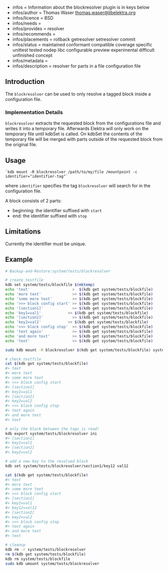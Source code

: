 - infos = Information about the blockresolver plugin is in keys below
- infos/author = Thomas Waser <thomas.waser@libelektra.org>
- infos/licence = BSD
- infos/needs =
- infos/provides = resolver
- infos/recommends =
- infos/placements = rollback getresolver setresolver commit
- infos/status = maintained conformant compatible coverage specific unittest tested nodep libc configurable preview experimental difficult unfinished concept
- infos/metadata =
- infos/description = resolver for parts in a file configuration file

## Introduction

The `blockresolver` can be used to only resolve a tagged block inside a configuration file.

### Implementation Details

`blockresolver` extracts the requested block from the configurations file and writes it into a temporary file. Afterwards Elektra will only work on the temporary file until kdbSet is called. On kdbSet the contents of the temporary file will be merged with parts outside of the requested block from the original file.

## Usage

    `kdb mount -R blockresolver /path/to/my/file /mountpoint -c identifier="identifier-tag"`

where `identifier` specifies the tag `blockresolver` will search for in the configuration file.

A block consists of 2 parts:

- beginning: the identifier suffixed with `start`
- end: the identifier suffixed with `stop`

## Limitations

Currently the identifier must be unique.

## Example

```sh
# Backup-and-Restore:system/tests/blockresolver

# create testfile
kdb set system/tests/blockfile $(mktemp)
echo 'text'                   >  $(kdb get system/tests/blockfile)
echo 'more text'              >> $(kdb get system/tests/blockfile)
echo 'some more text'         >> $(kdb get system/tests/blockfile)
echo '>>> block config start' >> $(kdb get system/tests/blockfile)
echo '[section1]'             >> $(kdb get system/tests/blockfile)
echo 'key1=val1'            >> $(kdb get system/tests/blockfile)
echo '[section2]'             >> $(kdb get system/tests/blockfile)
echo 'key2=val2'            >> $(kdb get system/tests/blockfile)
echo '>>> block config stop'  >> $(kdb get system/tests/blockfile)
echo 'text again'             >> $(kdb get system/tests/blockfile)
echo 'and more text'          >> $(kdb get system/tests/blockfile)
echo 'text'                   >> $(kdb get system/tests/blockfile)

sudo kdb mount -R blockresolver $(kdb get system/tests/blockfile) system/tests/blockresolver -c identifier=">>> block config" ini

# check testfile
cat $(kdb get system/tests/blockfile)
#> text
#> more text
#> some more text
#> >>> block config start
#> [section1]
#> key1=val1
#> [section2]
#> key2=val2
#> >>> block config stop
#> text again
#> and more text
#> text

# only the block between the tags is read!
kdb export system/tests/blockresolver ini
#> [section1]
#> key1=val1
#> [section2]
#> key2=val2

# add a new key to the resolved block
kdb set system/tests/blockresolver/section1/key12 val12

cat $(kdb get system/tests/blockfile)
#> text
#> more text
#> some more text
#> >>> block config start
#> [section1]
#> key1=val1
#> key12=val12
#> [section2]
#> key2=val2
#> >>> block config stop
#> text again
#> and more text
#> text

# cleanup
kdb rm -r system/tests/blockresolver
rm $(kdb get system/tests/blockfile)
kdb rm system/tests/blockfile
sudo kdb umount system/tests/blockresolver
```
